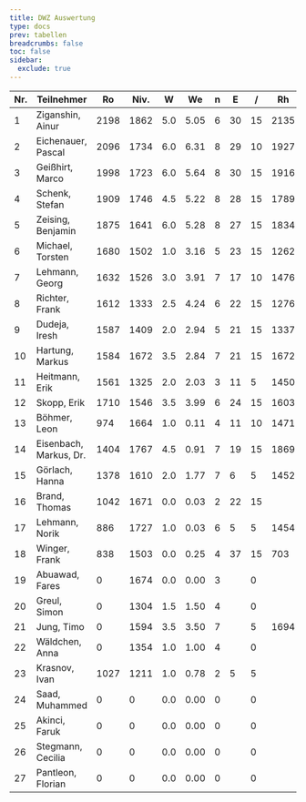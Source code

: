 ```yaml
---
title: DWZ Auswertung
type: docs
prev: tabellen
breadcrumbs: false
toc: false
sidebar:
  exclude: true
---
```


| Nr. | Teilnehmer         | Ro   | Niv. | W   | We   | n | E  | /  | Rh   | Rn   | Diff. |
|-----|--------------------|------|------|-----|------|---|----|----|------|------|-------|
| 1   | Ziganshin, Ainur   | 2198 | 1862 | 5.0 | 5.05 | 6 | 30 | 15 | 2135 | 2197 | -1    |
| 2   | Eichenauer, Pascal | 2096 | 1734 | 6.0 | 6.31 | 8 | 29 | 10 | 1927 | 2090 | -6    |
| 3   | Geißhirt, Marco    | 1998 | 1723 | 6.0 | 5.64 | 8 | 30 | 15 | 1916 | 2005 | 7     |
| 4   | Schenk, Stefan     | 1909 | 1746 | 4.5 | 5.22 | 8 | 28 | 15 | 1789 | 1893 | -16   |
| 5   | Zeising, Benjamin  | 1875 | 1641 | 6.0 | 5.28 | 8 | 27 | 15 | 1834 | 1891 | 16    |
| 6   | Michael, Torsten   | 1680 | 1502 | 1.0 | 3.16 | 5 | 23 | 15 | 1262 | 1619 | -61   |
| 7   | Lehmann, Georg     | 1632 | 1526 | 3.0 | 3.91 | 7 | 17 | 10 | 1476 | 1602 | -30   |
| 8   | Richter, Frank     | 1612 | 1333 | 2.5 | 4.24 | 6 | 22 | 15 | 1276 | 1563 | -49   |
| 9   | Dudeja, Iresh      | 1587 | 1409 | 2.0 | 2.94 | 5 | 21 | 15 | 1337 | 1559 | -28   |
| 10  | Hartung, Markus    | 1584 | 1672 | 3.5 | 2.84 | 7 | 21 | 15 | 1672 | 1602 | 18    |
| 11  | Heitmann, Erik     | 1561 | 1325 | 2.0 | 2.03 | 3 | 11 | 5  | 1450 | 1560 | -1    |
| 12  | Skopp, Erik        | 1710 | 1546 | 3.5 | 3.99 | 6 | 24 | 15 | 1603 | 1697 | -13   |
| 13  | Böhmer, Leon       | 974  | 1664 | 1.0 | 0.11 | 4 | 11 | 10 | 1471 | 1021 | 47    |
| 14  | Eisenbach, Markus, Dr. | 1404 | 1767 | 4.5 | 0.91 | 7 | 19 | 15 | 1869 | 1514 | 110   |
| 15  | Görlach, Hanna     | 1378 | 1610 | 2.0 | 1.77 | 7 | 6  | 5  | 1452 | 1392 | 14    |
| 16  | Brand, Thomas      | 1042 | 1671 | 0.0 | 0.03 | 2 | 22 | 15 |      | 1041 | -1    |
| 17  | Lehmann, Norik     | 886  | 1727 | 1.0 | 0.03 | 6 | 5  | 5  | 1454 | 956  | 70    |
| 18  | Winger, Frank      | 838  | 1503 | 0.0 | 0.25 | 4 | 37 | 15 | 703  | 834  | -4    |
| 19  | Abuawad, Fares     | 0    | 1674 | 0.0 | 0.00 | 3 |    | 0  |      | 0    | 0     |
| 20  | Greul, Simon       | 0    | 1304 | 1.5 | 1.50 | 4 |    | 0  |      | 0    | 0     |
| 21  | Jung, Timo         | 0    | 1594 | 3.5 | 3.50 | 7 |    | 5  | 1694 | 1694 | 0     |
| 22  | Wäldchen, Anna     | 0    | 1354 | 1.0 | 1.00 | 4 |    | 0  |      | 0    | 0     |
| 23  | Krasnov, Ivan      | 1027 | 1211 | 1.0 | 0.78 | 2 | 5  | 5  |      | 1052 | 25    |
| 24  | Saad, Muhammed     | 0    | 0    | 0.0 | 0.00 | 0 |    | 0  |      | 0    | 0     |
| 25  | Akinci, Faruk      | 0    | 0    | 0.0 | 0.00 | 0 |    | 0  |      | 0    | 0     |
| 26  | Stegmann, Cecilia  | 0    | 0    | 0.0 | 0.00 | 0 |    | 0  |      | 0    | 0     |
| 27  | Pantleon, Florian  | 0    | 0    | 0.0 | 0.00 | 0 |    | 0  |      | 0    | 0     |

